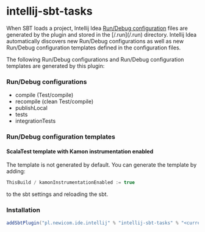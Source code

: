 # intellij-sbt-tasks

When SBT loads a project, Intellij Idea [Run/Debug configuration](https://www.jetbrains.com/help/idea/run-debug-configuration.html)
files are generated by the plugin and stored in the [<PROJECT ROOT>/.run](<PROJECT ROOT>/.run) directory.
Intellij Idea automatically discovers new Run/Debug configurations as well as new Run/Debug configuration templates
defined in the configuration files.

The following Run/Debug configurations and Run/Debug configuration templates are generated by this plugin:

### Run/Debug configurations
- compile (Test/compile)
- recompile (clean Test/compile)
- publishLocal
- tests
- integrationTests


### Run/Debug configuration templates

#### ScalaTest template with Kamon instrumentation enabled

The template is not generated by default. You can generate the template by adding:

```scala
ThisBuild / kamonInstrumentationEnabled := true
```

to the sbt settings and reloading the sbt.

### Installation

```scala
addSbtPlugin("pl.newicom.ide.intellij" % "intellij-sbt-tasks" % "<current version>")
```
